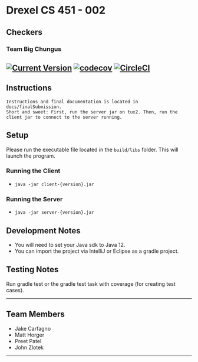 # Drexel CS 451 - 002
## Checkers
### Team Big Chungus
[![Current Version](https://img.shields.io/badge/version-1.4.0-green.svg)](https://github.com/jzlotek/drexel-cs451)
[![codecov](https://codecov.io/gh/jzlotek/drexel-cs451/branch/master/graph/badge.svg)](https://codecov.io/gh/jzlotek/drexel-cs451)
[![CircleCI](https://circleci.com/gh/jzlotek/drexel-cs451.svg?style=svg)](https://circleci.com/gh/jzlotek/drexel-cs451)
---
## Instructions

	Instructions and final documentation is located in docs/finalSubmission.
	Short and sweet: First, run the server jar on tux2. Then, run the client jar to connect to the server running.

## Setup

   Please run the executable file located in the ```build/libs``` folder. This will launch the program.
   
### Running the Client
   - ```java -jar client-{version}.jar```

### Running the Server
   - ```java -jar server-{version}.jar```
   
## Development Notes
    
   - You will need to set your Java sdk to Java 12.
   - You can import the project via IntelliJ or Eclipse as a gradle project.
   
## Testing Notes
    
   Run gradle test or the gradle test task with coverage (for creating test cases).

---

## Team Members
  * Jake Carfagno
  * Matt Horger
  * Preet Patel
  * John Zlotek
  
---

